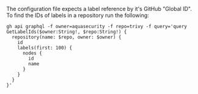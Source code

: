 The configuration file expects a label reference by it's GitHub "Global ID".
To find the IDs of labels in a repository run the following:

```console
gh api graphql -f owner=aquasecurity -f repo=trivy -f query='query GetLabelIds($owner:String!, $repo:String!) {
  repository(name: $repo, owner: $owner) {
    id
    labels(first: 100) {
      nodes {
        id
        name
      }
    }
  }
}'
```
